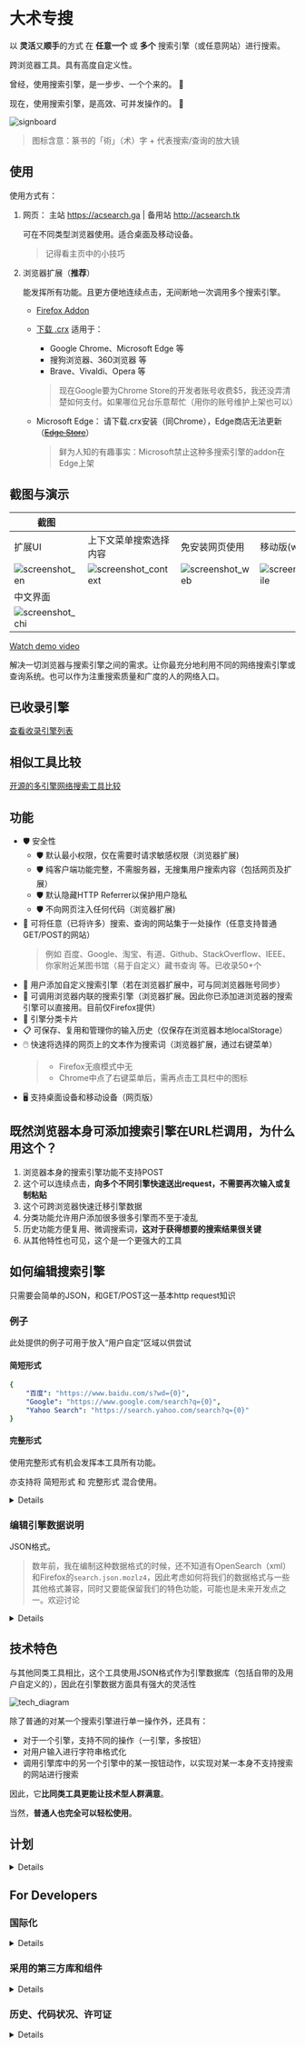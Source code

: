 # 大术专搜

以 **灵活**又**顺手**的方式 在 **任意一个** 或 **多个** 搜索引擎（或任意网站）进行搜索。

跨浏览器工具。具有高度自定义性。

曾经，使用搜索引擎，是一步步、一个个来的。 🐢

现在，使用搜索引擎，是高效、可并发操作的。 🚀

![signboard](https://gitlab.com/garywill/bigSearch/-/raw/screenshot/signboard.png)

> 图标含意：篆书的「術」（术）字 + 代表搜索/查询的放大镜

## 使用

使用方式有：

1. 网页： 主站 https://acsearch.ga | 备用站 http://acsearch.tk
   
   可在不同类型浏览器使用。适合桌面及移动设备。
   
   > 记得看主页中的小技巧

2. 浏览器扩展（**推荐**）
   
   能发挥所有功能。且更方便地连续点击，无间断地一次调用多个搜索引擎。
   
   - [Firefox Addon](https://addons.mozilla.org/firefox/addon/big-search/) 
   
   - [下载 .crx](https://gitlab.com/garywill/releaseapps-dl/-/tree/main)  适用于：
     
     - Google Chrome、Microsoft Edge 等
     - 搜狗浏览器、360浏览器 等 
     - Brave、Vivaldi、Opera 等
     
     > 现在Google要为Chrome Store的开发者账号收费\$5，我还没弄清楚如何支付。如果哪位兄台乐意帮忙（用你的账号维护上架也可以）
   
   - Microsoft Edge： 请下载.crx安装（同Chrome），Edge商店无法更新（~~[Edge Store](https://microsoftedge.microsoft.com/addons/detail/big-search/pdmlapcmibobkkchijgfeongemmepkbc)~~）
     
     > 鲜为人知的有趣事实：Microsoft禁止这种多搜索引擎的addon在Edge上架

## 截图与演示

| 截图                                                                                |                                                                                           |                                                                                   |                                                                                         |
| --------------------------------------------------------------------------------- | ----------------------------------------------------------------------------------------- | --------------------------------------------------------------------------------- | --------------------------------------------------------------------------------------- |
| 扩展UI                                                                              | 上下文菜单搜索选择内容                                                                               | 免安装网页使用                                                                           | 移动版(web)                                                                                |
| ![screenshot_en](https://gitlab.com/garywill/bigSearch/-/raw/screenshot/en.png)   | ![screenshot_context](https://gitlab.com/garywill/bigSearch/-/raw/screenshot/context.png) | ![screenshot_web](https://gitlab.com/garywill/bigSearch/-/raw/screenshot/web.png) | ![screenshot_mobile](https://gitlab.com/garywill/bigSearch/-/raw/screenshot/mobile.png) |
| 中文界面                                                                              |                                                                                           |                                                                                   |                                                                                         |
| ![screenshot_chi](https://gitlab.com/garywill/bigSearch/-/raw/screenshot/chi.png) |                                                                                           |                                                                                   |                                                                                         |

[Watch demo video](https://www.youtube.com/watch?v=hn5BkviAyvQ)

解决一切浏览器与搜索引擎之间的需求。让你最充分地利用不同的网络搜索引擎或查询系统。也可以作为注重搜索质量和广度的人的网络入口。

## 已收录引擎

[查看收录引擎列表](https://github.com/garywill/BigSearch/blob/list/list.md#list-of-build-in-search-engines-in-big-search)

## 相似工具比较

[开源的多引擎网络搜索工具比较](https://github.com/garywill/BigSearch/blob/list/list.md)

## 功能

- 🛡️ 安全性
  - 🛡️ 默认最小权限，仅在需要时请求敏感权限（浏览器扩展)
  - 🛡️ 纯客户端功能完整，不需服务器，无搜集用户搜索内容（包括网页及扩展）
  - 🛡️ 默认隐藏HTTP Referrer以保护用户隐私
  - 🛡️ 不向网页注入任何代码（浏览器扩展)
- 🔎 可将任意（已将许多）搜索、查询的网站集于一处操作（任意支持普通GET/POST的网站）
  > 例如 百度、Google、淘宝、有道、Github、StackOverflow、IEEE、你家附近某图书馆（易于自定义）藏书查询 等。已收录50+个
- 🔎 用户添加自定义搜索引擎（若在浏览器扩展中，可与同浏览器账号同步）
- 🔎 可调用浏览器内联的搜索引擎（浏览器扩展。因此你已添加进浏览器的搜索引擎可以直接用。目前仅Firefox提供）
- 📁 引擎分类卡片
- 📋 可保存、复用和管理你的输入历史（仅保存在浏览器本地localStorage）
- 🖱️ 快速将选择的网页上的文本作为搜索词（浏览器扩展，通过右键菜单）
  > - Firefox无痕模式中无
  > - Chrome中点了右键菜单后，需再点击工具栏中的图标
- 🖥️ 支持桌面设备和移动设备（网页版）

## 既然浏览器本身可添加搜索引擎在URL栏调用，为什么用这个？

1. 浏览器本身的搜索引擎功能不支持POST
2. 这个可以连续点击，**向多个不同引擎快速送出request，不需要再次输入或复制粘贴**
3. 这个可跨浏览器快速迁移引擎数据
4. 分类功能允许用户添加很多很多引擎而不至于凌乱
5. 历史功能方便复用、微调搜索词，**这对于获得想要的搜索结果很关键**
6. 从其他特性也可见，这个是一个更强大的工具

## 如何编辑搜索引擎

只需要会简单的JSON，和GET/POST这一基本http request知识

### 例子

此处提供的例子可用于放入“用户自定”区域以供尝试

#### 简短形式

```yaml
{
    "百度": "https://www.baidu.com/s?wd={0}",
    "Google": "https://www.google.com/search?q={0}",
    "Yahoo Search": "https://search.yahoo.com/search?q={0}"
}
```

#### 完整形式

使用完整形式有机会发挥本工具所有功能。

亦支持将 简短形式 和 完整形式 混合使用。

<details>

```yaml
{
    "yahoo": {
        "dname": "Yahoo Search",
        "addr": "https://search.yahoo.com",
        "action": "https://search.yahoo.com/search",
        "kw_key": "q"
    },

    "google": {
        "dname": "Google",
        "addr": "https://www.google.com",
        "action": "https://www.google.com/search",
        "kw_key": "q",
        "btns": {
            "search": {
                "label": "Google Search"
            },
            "lucky": {
                "label": "I'm Feeling Lucky",
                "params": [
                    {"key":"btnI", "val": "1"}
                ]
            }
        }
    },

    "label_cptsw" : { "lstr": "Computer Software" },
    "flathub": {
        "dname": "Flathub",
        "addr": "https://flathub.org/apps",
        "btns": {
            "search": {
                "label": "Search",
                "full_url": "https://flathub.org/apps/search/{0}"
            }
        }
    },

    "label_mbap" : { "lstr": "Mobile App" },
    "itunesapps": {
        "dname": "iTunes Apps (Google)",
        "addr": "https://www.apple.com/itunes/charts/free-apps/",
        "btns": {
            "search_apps": {
                "label": "Search Apps",
                "use_other_engine": {
                    "engine": "google",
                    "btn": "search"
                },
                "kw_format": "{0} site:apple.com/*app"
            }
        }
    }
}
```

</details>

### 编辑引擎数据说明

JSON格式。

> 数年前，我在编制这种数据格式的时候，还不知道有OpenSearch（xml）和Firefox的`search.json.mozlz4`，因此考虑如何将我们的数据格式与一些其他格式兼容，同时又要能保留我们的特色功能，可能也是未来开发点之一。欢迎讨论

<details>

```yaml
// # 按钮之下的某些键值可覆盖引擎名下的键值
{
    "引擎名": {
        "dname": "引擎显示名字", 
        "addr": "主页URL", 
        "tip": "引擎提示文字",  // # 可选
        "action": "默认操作url", 
        // # 例如，https://search-engine.com/search?q=输入内容，
        // # 则action为https://search-engine.com/search
        "kw_key": "query string中关键字的键名", // # 上例中，此处为q
        "allow_referer": false, // # false(default)/true 可选
        "method": "get/post",  // # 默认为get
        "charset": "UTF-8/gb2312/gb18030/big5/....", // # 默认UTF-8
        "kw_replace": [ [" ", "-"] ] ,  // # 可选，关键字中需要替换的字符，此例将空格替换为'-'
        "kw_format": "格式化关键字{0}后的样子", // # 可选. {0}即常见的%s

        "btns": {  // # 若没有此项，则显示一个"搜索"按钮，点击按钮为默认行动
            "按钮名": {
                "label": "按钮显示文字",
                "btn_tip": "提示文字",
                "params":[   // # 可选，该操作所需的query string中关键字之外的键和值
                    {"key": "键", "val": "值"},
                    // # 例如，https://search-engine.com/search?q=输入内容&option=searchall
                    // # 则 {key: "option", val: "searchall"},
                ],
                "full_url": "http://www.example.com/search/{0}",   // # 可选，使用get method时的整个url
                "use_other_engine": {   // # 可选，使用另一个引擎来操作
                    "source": "bigsearch/user/browser",   // # 可选，另一个引擎的数据来源（3个可能来源数据库）：大术专搜内建库（缺省）/用户自定库/浏览器内置库
                    "engine": "引擎名", 
                    "btn": "按钮名"    // # 可选。无则使用第一个按钮
                }
            },

        }
    },
    ......
};
```

> 用户使用了JSON自定义引擎后，我们鼓励用户也将数据提交回上游源代码。引擎数据为AGPL自由代码。

> `enginesdata.js`是收录搜索引擎的数据，若要添加搜索引擎使被收录，往这里添加。

</details>

## 技术特色

与其他同类工具相比，这个工具使用JSON格式作为引擎数据库（包括自带的及用户自定义的），因此在引擎数据方面具有强大的灵活性

![tech_diagram](https://gitlab.com/garywill/bigSearch/-/raw/screenshot/tech.png)

除了普通的对某一个搜索引擎进行单一操作外，还具有：

- 对于一个引擎，支持不同的操作（一引擎，多按钮）
- 对用户输入进行字符串格式化
- 调用引擎库中的另一个引擎中的某一按钮动作，以实现对某一本身不支持搜索的网站进行搜索

因此，它**比同类工具更能让技术型人群满意**。

当然，**普通人也完全可以轻松使用**。

## 计划

<details>

- 增加非搜索导航功能
- 兼容OpenSearch
- 尝试支持基于Ajax的搜索（浏览器扩展）
- 在终端内调用的CLI

</details>

## For Developers

### 国际化

<details>

因为目前只有2种语言，尚未使用任何框架，只用了一个简单函数实现多语言。

对于要多语言的字符串（单独是英文也行），使用JS函数`i18n()`，其输入参数可以是：

- 一个字符串数组（仅中文及英文两种语言时用）。`[0]`内为中文，`[1]`内为英文
- 一个Object如 `{zh: "这是中文, en: "这是英文", fr: "这是法文"}`

该函数执行时会返回对应语言的一个字符串

如果你想添加一个仅针对某一语言用户的搜索引擎，可以在引擎数据中使用`visible_lang`，以使它只对某语言可见。

</details>

### 采用的第三方库和组件

<details>

- [LZ-UTF8.js](https://github.com/rotemdan/lzutf8.js) (compression)
  
  ```
  Copyright (c) 2021, Rotem Dan
  Released under the MIT license.
  ```
- [Floggy Lake](https://www.pexels.com/photo/foggy-lake-2166695/) (background photo)
  
  by Quang Nguyen Vinh
  
</details>

### 历史、代码状况、许可证

<details>

这工具的代码一部分最早可追溯到2008年左右。2015年首次发布在网上可公开使用。2020年代初，才发现webExtension和JS已经标准化，于是做出了浏览器扩展版本。（是的，慢慢地发展，不是全职的）

核心部分有过重构。尽管UI部分有些代码不能叫很好，但**这个东西一直很好用**。喜欢还请不吝Star🌟。

已给了搜索引擎数据`enginesdata.js`AGPL自由许可（欢迎来添加引擎数据哦🌱。或者，你觉得有什么比AGPL更适合这些数据的许可🍀）。若需要整个项目的自由许可，欢迎讨论💚（open an issue）。

[Change log](https://addons.mozilla.org/firefox/addon/big-search/versions/)

</details>
